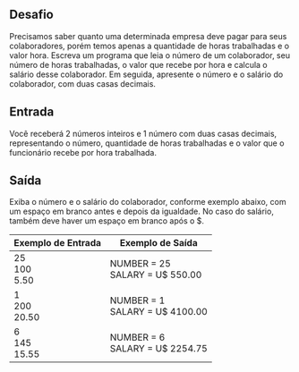 ## Desafio

Precisamos saber quanto uma determinada empresa deve pagar para seus colaboradores, porém temos apenas a quantidade de horas trabalhadas e o valor hora. Escreva um programa que leia o número de um colaborador, seu número de horas trabalhadas, o valor que recebe por hora e calcula o salário desse colaborador. Em seguida, apresente o número e o salário do colaborador, com duas casas decimais.

## Entrada

Você receberá 2 números inteiros e 1 número com duas casas decimais, representando o número, quantidade de horas trabalhadas e o valor que o funcionário recebe por hora trabalhada.

## Saída

Exiba o número e o salário do colaborador, conforme exemplo abaixo, com um espaço em branco antes e depois da igualdade. No caso do salário, também deve haver um espaço em branco após o $.

| Exemplo de Entrada                | Exemplo de Saída                                                                                         |
| --------------------------------- | -------------------------------------------------------------------------------------------------------- |
| 25<br />100<br />5.50 | NUMBER = 25<BR />SALARY = U$ 550.00 |---|---|
| 1<br />200<br />20.50 | NUMBER = 1<BR />SALARY = U$ 4100.00 |--- |---|
| 6<br />145<br />15.55 | NUMBER = 6<BR />SALARY = U$ 2254.75 |
